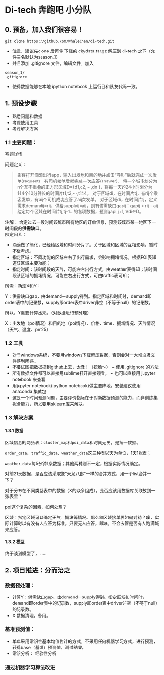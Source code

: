 # Di-tech 奔跑吧 小分队  

## 0. 预备，加入我们很容易！

```
git clone https://github.com/WhaleChen/di-tech.git
```

- 注意，建议先clone 后再将 下载的 citydata.tar.gz 解压到 di-tech 之下（文件夹名默认为season_1）
- 并且添加 .gitignore 文件，编辑文件，加入

```
season_1/
.gitignore
```
- 使得数据能够在本地 ipython notebook 上运行且和队友代码一致。

## 1. 预设步骤  

- 熟悉问题和数据  
- 考虑使用工具  
- 考虑解决方案  

### 1.1 主要问题：  
[赛题详情](http://research.xiaojukeji.com/competition/detail.action?competitionId=DiTech2016)

问题定义：
> 乘客打开滴滴出行app，输入出发地和目的地并点击“呼叫”后就完成一次发单(request)，有司机接单后就完成一次应答(answer)。
将一个城市划分为n个互不重叠的正方形区域D={d1,d2,⋯,dn }，将每一天的24小时划分为144个10分钟长的时间片t1,t2,⋯,t144。
对于区域di，在时间片tj，有rij个乘客发单，有aij个司机成功应答了aij次发单。
对于区域di，在时间片tj，定义需求demandij=rij，供给supplyij=aij，则有供需缺口gapij：gapij = rij - aij
给定每个区域在时间片tj,tj-1...的各项数据，预测gapi,j+1, ∀di∈D。

注解：
给定过去一段时间该城市所有地区的订单信息，预测该城市某一地区下一时间段的**供需缺口**。  
限定因素：
- 滴滴做了简化，已经给区域和时间分片了。关于区域和区域的互相影响，暂时不做考虑。
- 指定区域：不同功能的区域左右了出行需求，会影响拥堵情况。根据POI表知道该区域主要功能；  
- 指定时间：该时间段的天气，可能左右出行方式，由weather表得知；该时间段该区域的拥堵情况，可能左右出行方式，可由traffic表可知；  

所需：确定X和Y：  

Y：供需缺口gap，由demand－supply得到。指定区域和时间时，demand即order表中的记录数，supply即order表中driver非空（不等于null）的记录数。  

所以，Y需要计算出来。（对数据进行预处理）

X：出发地（poi情况）和目的地（poi情况）、价格、time、拥堵情况、天气情况（天气、温度、pm25）

### 1.2 工具  

- 对于windows系统，不要用windows下载解压数据，否则会对一大堆垃圾文件感到困惑。  
- 不要试图把数据搞到github上去，太蠢！（捂脸～） ~ 使用 .gitignore 的方法
- 所有数据文件都可以直接用sublime打开直接观看。  ~ 也可以直接用 jupyter notebook 来查看
- 用jupyter notebook(ipython notebook)做主要阵地。安装建议使用 anaconda 集成包    
- 这是一个时间预测问题，主要评价指标在于对新数据预测的能力，而非训练集拟合能力，所以要用sklearn库来解决。

### 1.3 解决方案  

#### 1.3.1 数据  

区域信息的两张表：`cluster_map`和`poi_data`和时间无关，是统一数据。  

`order_data`、`traffic_data`、`weather_data`这三种表以天为单位，1天1张表；   

 `weather_data`每5分钟1条数据；其他两种则不一定，根据实际情况确定。  

对前21天数据，是否应该采取像“天龙八部”一样的合并方式，用一个list合并一下？  

对于分布在不同类型表中的数据（X的众多组成），是否应该用数据库关联放到一张表里？  

poi这个复杂的因素，如何处理？  

区域：指定区域可以确定天气、拥堵等情况。那么跨区域接单要如何对待？噢，实际计算时以有没有人应答为标准。只要无人应答，即缺。不会去管是否有人跑满城来应答。

#### 1.3.2 模型  

终于谈到模型了，……

## 2. 项目推进：分而治之
### 数据预处理：
* 计算Y：供需缺口gap，由demand－supply得到。指定区域和时间时，demand即order表中的记录数，supply即order表中driver非空（不等于null）的记录数。  
* X 数据清理，备用。

### 基准预测值：
* 单单采用常识性基本均值估计的方式，不采用任何机器学习方式，进行预测，获得base（基准）预测值。测试结果。
* 常识分析： 经验性分析

### 通过机器学习算法改进




